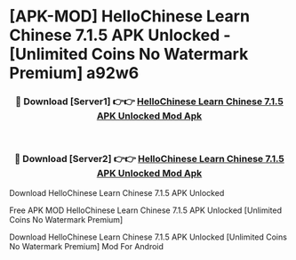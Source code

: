 # [APK-MOD] HelloChinese  Learn Chinese 7.1.5 APK Unlocked - [Unlimited Coins No Watermark Premium] a92w6



<div align="center">
<h3>🔴 Download [Server1] 👉👉 <a href="https://momento.my/?title=HelloChinese__Learn_Chinese_7.1.5_APK_Unlocked">HelloChinese  Learn Chinese 7.1.5 APK Unlocked Mod Apk</a></h3><br>

<h3>🔴 Download [Server2] 👉👉 <a href="https://momento.my/?title=HelloChinese__Learn_Chinese_7.1.5_APK_Unlocked">HelloChinese  Learn Chinese 7.1.5 APK Unlocked Mod Apk</a></h3>
</div>



Download HelloChinese  Learn Chinese 7.1.5 APK Unlocked 

Free APK MOD HelloChinese  Learn Chinese 7.1.5 APK Unlocked [Unlimited Coins No Watermark Premium]

Download HelloChinese  Learn Chinese 7.1.5 APK Unlocked [Unlimited Coins No Watermark Premium] Mod For Android
